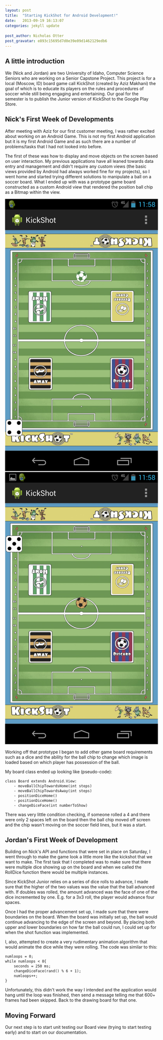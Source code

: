 ```yaml
---
layout: post
title:  "Starting KickShot for Android Development!"
date:   2013-09-19 16:13:07
categories: jekyll update

post_author: Nicholas Otter
post_gravatar: e893c15695d7d0e39e09d1462129edb6
---
```


A little introduction
------

We (Nick and Jordan) are two University of Idaho, Computer Science Seniors who are working on a Senior Capstone Project. This project is for a local (Moscow, ID) board game call KickShot (created by Aziz Makhani) the goal of which is to educate its players on the rules and procedures of soccer while still being engaging and entertaining. Our goal for the semester is to publish the Junior version of KickShot to the Google Play Store.

Nick's First Week of Developments
------
After meeting with Aziz for our first customer meeting, I was rather excited about working on an Android Game. This is not my first Android application but it is my first Android Game and as such there are a number of problems/tasks that I had not looked into before. 

The first of these was how to display and move objects on the screen based on user interaction. My previous applications have all leaned towards data entry and management and didn't require any custom views (the basic views provided by Android had always worked fine for my projects), so I went home and started trying different solutions to manipulate a ball on a soccer board. What I ended up with was a prototype game board constructed as a custom Android view that rendered the position ball chip as a Bitmap within the view.

![Prototype 1 - Home][1]
![Prototype 1 - Away][2]

Working off that prototype I began to add other game board requirements such as a dice and the ability for the ball chip to change which image is loaded based on which player has possession of the ball.

My board class ended up looking like (pseudo-code):

```
class Board extends Android.View:
    - moveBallChipTowardsHome(int steps)
    - moveBallChipTowardsAway(int steps)
    - positionDiceHome()
    - positionDiceHome()
    - changeDiceFace(int numberToShow)

```

There was very little condition checking, if someone rolled a 4 and there were only 2 spaces left on the board then the ball chip moved off screen and the chip wasn't moving on the soccer field lines, but it was a start.

Jordan's First Week of Development
-----

Building on Nick's API and functions that were set in place on Saturday, I went through to make the game look a little more like the kickshot that we want to make. The first task that I completed was to make sure that there were multiple dice showing up on the board and when we called the RollDice function there would be multiple instances.

Since KickShot Junior relies on a series of dice rolls to advance, I made sure that the higher of the two values was the value that the ball advanced with. If doubles was rolled, the amount advanced was the face of one of the dice incremented by one. E.g. for a 3x3 roll, the player would advance four spaces.

Once I had the proper advancement set up, I made sure that there were boundaries on the board. When the board was initially set up, the ball would continue advancing to the edge of the screen and beyond. By placing both upper and lower boundaries on how far the ball could run, I could set up for when the shot function was implemented.

I, also, attempted to create a very rudimentary animation algorithm that would animate the dice while they were rolling. The code was similar to this:

```
numloops = 0;
while numloops < 8{
    seconds = 250 ms;
    changeDiceFace(rand() % 6 + 1);
    numloops++;
}
```

Unfortunately, this didn't work the way I intended and the application would hang until the loop was finished, then send a message telling me that 600+ frames had been skipped. Back to the drawing board for that one.

Moving Forward
------

Our next step is to start unit testing our Board view (trying to start testing early) and to start on our documentation.

[1]: /images/screenshots/Screenshot_2013-09-14-prototype1-home.png "Prototype 1 - Home"
[2]: /images/screenshots/Screenshot_2013-09-14-prototype1-away.png "Prototype 1 - Away"

